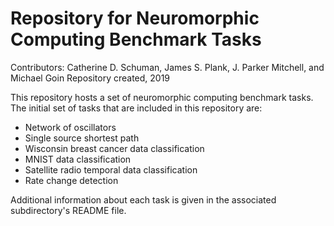 # Repository for Neuromorphic Computing Benchmark Tasks

Contributors: Catherine D. Schuman, James S. Plank, J. Parker Mitchell, and Michael Goin
Repository created, 2019

This repository hosts a set of neuromorphic computing benchmark tasks.  The initial set of tasks that are included in this repository are:
- Network of oscillators
- Single source shortest path 
- Wisconsin breast cancer data classification
- MNIST data classification
- Satellite radio temporal data classification
- Rate change detection

Additional information about each task is given in the associated subdirectory's README file.
